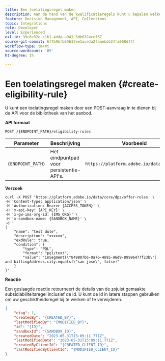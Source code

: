 ```yaml
---
title: Een toelatingsregel maken
description: Aan de hand van de kwalificatieregels kunt u bepalen welke kandidaten in aanmerking komen op basis van wat u als doel wilt instellen, zoals profielkenmerken en doelgroepen.
feature: Decision Management, API, Collections
topic: Integrations
role: Developer
level: Experienced
exl-id: 39c6e82e-c1b1-4dda-a941-3db6324cef37
source-git-commit: 6f7b9bfb65617ee1ace3a2faaebdb24fa068d74f
workflow-type: tm+mt
source-wordcount: '89'
ht-degree: 1%

---
```


# Een toelatingsregel maken {#create-eligibility-rule}

U kunt een toelatingsregel maken door een POST-aanvraag in te dienen bij de API voor de bibliotheek van het aanbod.

**API formaat**

```http
POST /{ENDPOINT_PATH}/eligibility-rules 
```

| Parameter | Beschrijving | Voorbeeld |
| --------- | ----------- | ------- |
| `{ENDPOINT_PATH}` | Het eindpuntpad voor persistentie-API&#39;s. | `https://platform.adobe.io/data/core/dps` |

**Verzoek**

```shell
curl -X POST 'https://platform.adobe.io/data/core/dps/offer-rules' \
-H 'Content-Type: application/json' \
-H 'Authorization: Bearer {ACCESS_TOKEN}' \
-H 'x-api-key: {API_KEY}' \
-H 'x-gw-ims-org-id: {IMS_ORG}' \
-H 'x-sandbox-name: {SANDBOX_NAME}' \
-d '
{
    "name": "test dule",
    "description": "xxxxxx",
    "exdRule": true,
    "condition": {
        "type": "PQL",
        "format": "pql/text",
        "value": "inSegment(\"849807b6-0a76-4895-96d9-89996477f23b\") and billingAddress.city.equals(\"san jose\", false)"
    }
}'
```

**Reactie**

Een geslaagde reactie retourneert de details van de zojuist gemaakte subsidiabiliteitsregel inclusief de id. U kunt de id in latere stappen gebruiken om uw geschiktheidsregel bij te werken of te verwijderen.

```json
{
    "etag": 1,
    "createdBy": "{CREATED_BY}",
    "lastModifiedBy": "{MODIFIED_BY}",
    "id": "{ID}",
    "sandboxId": "{SANDBOX_ID}",
    "createdDate": "2023-05-31T15:09:11.771Z",
    "lastModifiedDate": "2023-05-31T15:09:11.771Z",
    "createdByClientId": "{CREATED_CLIENT_ID}",
    "lastModifiedByClientId": "{MODIFIED_CLIENT_ID}"
}
```
